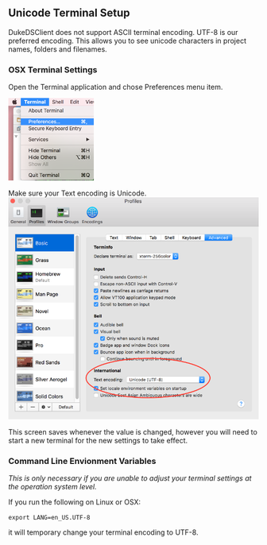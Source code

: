 ##  Unicode Terminal Setup

DukeDSClient does not support ASCII terminal encoding. 
UTF-8 is our preferred encoding.
This allows you to see unicode characters in project names, folders and filenames.

### OSX Terminal Settings
Open the Terminal application and chose Preferences menu item.

![OSX Terminal Setting](images/OSXTerminalMenu.png?raw=true "OSX Terminal Preferences")

Make sure your Text encoding is Unicode.
![OSX Terminal Setting](images/OSXTerminalSetting.png?raw=true "OSX Terminal Setting")

This screen saves whenever the value is changed, however you will need to start a new terminal for the new settings to take effect.

### Command Line Envionment Variables
_This is only necessary if you are unable to adjust your terminal settings at the operation system level._
 
If you run the following on Linux or OSX:
```
export LANG=en_US.UTF-8
```
it will temporary change your terminal encoding to UTF-8.

